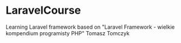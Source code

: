 # LaravelCourse
Learning Laravel framework based on "Laravel Framework - wielkie kompendium programisty PHP" Tomasz Tomczyk

